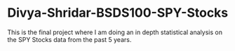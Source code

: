 # Divya-Shridar-BSDS100-SPY-Stocks
This is the final project where I am doing an in depth statistical analysis on the SPY Stocks data from the past 5 years. 
